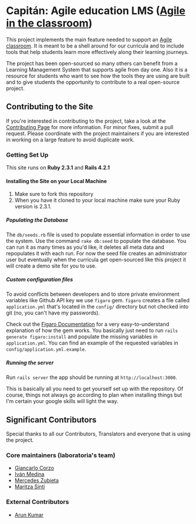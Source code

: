 # Capitán: Agile education LMS ([Agile in the classroom](https://medium.com/laboratoria/the-agile-classroom-embracing-an-agile-mindset-in-education-ae0f19e801f3#.a4ii4k31d))

This project implements the main feature needed to support an [Agile classroom](https://medium.com/laboratoria/the-agile-classroom-embracing-an-agile-mindset-in-education-ae0f19e801f3#.a4ii4k31d). It is meant to be a shell around for our curricula and to include tools that help students learn more effectively along their learning journeys.

The project has been open-sourced so many others can benefit from a Learning Management System that supports agile from day one. Also it is a resource for students who want to see how the tools they are using are built and to give students the opportunity to contribute to a real open-source project.

## Contributing to the Site

If you're interested in contributing to the project, take a look at the [Contributing Page]() for more information.
For minor fixes, submit a pull request. Please coordinate with the project maintainers if you are interested in working on a large feature to avoid duplicate work.

### Getting Set Up

This site runs on **Ruby 2.3.1** and **Rails 4.2.1**

#### Installing the Site on your Local Machine

1. Make sure to fork this repository
2. When you have it cloned to your local machine make sure your Ruby version is 2.3.1.

##### Populating the Database

The `db/seeds.rb` file is used to populate essential information in order to use the system.  Use the command `rake db:seed` to populate the database. You can run it as many times as you'd like, it deletes all meta data and repopulates it with each run.  For now the seed file creates an administrator user but eventually when the curricula get open-sourced like this project it will create a demo site for you to use.

##### Custom configuration files

To avoid conflicts between developers and to store private environment variables like Github API key we use `figaro` gem. `figaro` creates a file called `application.yml` that's located in the `config/` directory but not checked into git (no, you can't have my passwords).

Check out the [Figaro Documentation](https://github.com/laserlemon/figaro) for a very easy-to-understand explanation of how the gem works. You basically just need to run `rails generate figaro:install` and populate the missing variables in `application.yml`.  You can find an example of the requested variables in `config/application.yml.example`.

##### Running the server

Run `rails server` the app should be running at `http://localhost:3000`.

This is basically all you need to get yourself set up with the repository. Of course, things not always go according to plan when installing things but I'm certain your google skills will light the way.

## Significant Contributors

Special thanks to all our Contributors, Translators and everyone that is using the project.

### Core maintainers (laboratoria's team)
* [Giancarlo Corzo](https://github.com/giancorzo)
* [Iván Medina](https://github.com/ivandevp)
* [Mercedes Zubieta](https://github.com/MercedesZubieta)
* [Maritza Sinti](https://github.com/MaritzaVst)

### External Contributors
* [Arun Kumar](https://github.com/arun1595)
